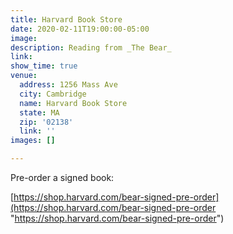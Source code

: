 ```yaml
---
title: Harvard Book Store
date: 2020-02-11T19:00:00-05:00
image: 
description: Reading from _The Bear_
link: 
show_time: true
venue:
  address: 1256 Mass Ave
  city: Cambridge
  name: Harvard Book Store
  state: MA
  zip: '02138'
  link: ''
images: []

---
```


Pre-order a signed book:

[https://shop.harvard.com/bear-signed-pre-order](https://shop.harvard.com/bear-signed-pre-order "https://shop.harvard.com/bear-signed-pre-order")